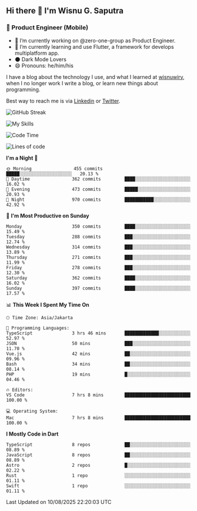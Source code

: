 ## Hi there 👋 I'm Wisnu G. Saputra

### :mobile_phone_off: Product Engineer (Mobile)

- 🔭 I’m currently working on @zero-one-group as Product Engineer.
- 🌱 I’m currently learning and use Flutter, a framework for develops multiplatform app.
- 🌑 Dark Mode Lovers
- 😄 Pronouns: he/him/his

I have a blog about the technology I use, and what I learned at [wisnuwiry](https://wisnuwiry.space/), when I no longer work I write a blog, or learn new things about programming.

Best way to reach me is via [Linkedin](https://www.linkedin.com/in/wisnu-saputra/) or [Twitter](https://twitter.com/wisnuwiry).

![GitHub Streak](https://streak-stats.demolab.com?user=wisnuwiry&theme=dark&hide_border=true)

![My Skills](https://skillicons.dev/icons?i=dart,flutter,kotlin,swift,go,js,css,neovim,git,linux&perline=5)

<!--START_SECTION:waka-->
![Code Time](http://img.shields.io/badge/Code%20Time-1%2C979%20hrs%2052%20mins-blue)

![Lines of code](https://img.shields.io/badge/From%20Hello%20World%20I%27ve%20Written-2.7%20million%20lines%20of%20code-blue)

**I'm a Night 🦉** 

```text
🌞 Morning                455 commits         █████░░░░░░░░░░░░░░░░░░░░   20.13 % 
🌆 Daytime                362 commits         ████░░░░░░░░░░░░░░░░░░░░░   16.02 % 
🌃 Evening                473 commits         █████░░░░░░░░░░░░░░░░░░░░   20.93 % 
🌙 Night                  970 commits         ███████████░░░░░░░░░░░░░░   42.92 % 
```
📅 **I'm Most Productive on Sunday** 

```text
Monday                   350 commits         ████░░░░░░░░░░░░░░░░░░░░░   15.49 % 
Tuesday                  288 commits         ███░░░░░░░░░░░░░░░░░░░░░░   12.74 % 
Wednesday                314 commits         ███░░░░░░░░░░░░░░░░░░░░░░   13.89 % 
Thursday                 271 commits         ███░░░░░░░░░░░░░░░░░░░░░░   11.99 % 
Friday                   278 commits         ███░░░░░░░░░░░░░░░░░░░░░░   12.30 % 
Saturday                 362 commits         ████░░░░░░░░░░░░░░░░░░░░░   16.02 % 
Sunday                   397 commits         ████░░░░░░░░░░░░░░░░░░░░░   17.57 % 
```


📊 **This Week I Spent My Time On** 

```text
🕑︎ Time Zone: Asia/Jakarta

💬 Programming Languages: 
TypeScript               3 hrs 46 mins       █████████████░░░░░░░░░░░░   52.97 % 
JSON                     50 mins             ███░░░░░░░░░░░░░░░░░░░░░░   11.70 % 
Vue.js                   42 mins             ██░░░░░░░░░░░░░░░░░░░░░░░   09.96 % 
Bash                     34 mins             ██░░░░░░░░░░░░░░░░░░░░░░░   08.14 % 
PHP                      19 mins             █░░░░░░░░░░░░░░░░░░░░░░░░   04.46 % 

🔥 Editors: 
VS Code                  7 hrs 8 mins        █████████████████████████   100.00 % 

💻 Operating System: 
Mac                      7 hrs 8 mins        █████████████████████████   100.00 % 
```

**I Mostly Code in Dart** 

```text
TypeScript               8 repos             ██░░░░░░░░░░░░░░░░░░░░░░░   08.89 % 
JavaScript               8 repos             ██░░░░░░░░░░░░░░░░░░░░░░░   08.89 % 
Astro                    2 repos             █░░░░░░░░░░░░░░░░░░░░░░░░   02.22 % 
Rust                     1 repo              ░░░░░░░░░░░░░░░░░░░░░░░░░   01.11 % 
Swift                    1 repo              ░░░░░░░░░░░░░░░░░░░░░░░░░   01.11 % 
```




 Last Updated on 10/08/2025 22:20:03 UTC
<!--END_SECTION:waka-->
